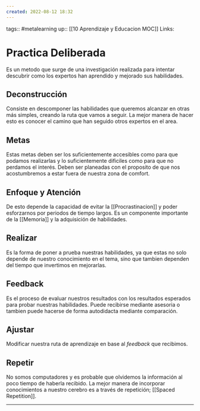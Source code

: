 ```yaml
---
created: 2022-08-12 18:32
---
```

tags:: #metalearning 
up:: [[10 Aprendizaje y Educacion MOC]]
Links: 
# Practica Deliberada
Es un metodo que surge de una investigación realizada para intentar descubrir como los expertos han aprendido y mejorado sus habilidades.

## Deconstrucción
Consiste en descomponer las habilidades que queremos alcanzar en otras más simples, creando la ruta que vamos a seguir. La mejor manera de hacer esto es conocer el camino que han seguido otros expertos en el area.

## Metas
Estas metas deben ser los suficientemente accesibles como para que podamos realizarlas y lo suficientemente dificiles como para que no perdamos el interés. Deben ser planeadas con el proposito de que nos acostumbremos a estar fuera de nuestra zona de comfort.

## Enfoque y Atención
De esto depende la capacidad de evitar la [[Procrastinacion]] y poder esforzarnos por periodos de tiempo largos. Es un componente importante de la [[Memoria]] y la adquisición de habilidades.

## Realizar
Es la forma de poner a prueba nuestras habilidades, ya que estas no solo depende de nuestro conocimiento en el tema, sino que tambien dependen del tiempo que invertimos en mejorarlas.

## Feedback
Es el proceso de evaluar nuestros resultados con los resultados esperados para probar nuestras habilidades. Puede recibirse mediante asesoria o tambien puede hacerse de forma autodidacta mediante comparación.

## Ajustar
Modificar nuestra ruta de aprendizaje en base al *feedback* que recibimos.

## Repetir
No somos computadores y es probable que olvidemos la información al poco tiempo de haberla recibido. La mejor manera de incorporar conocimientos a nuestro cerebro es a través de repetición; [[Spaced Repetition]].


___
